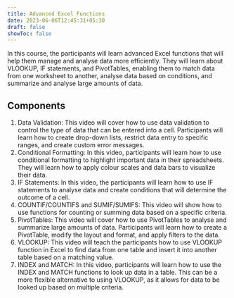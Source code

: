 ```yaml
---
title: Advanced Excel Functions
date: 2023-06-06T12:45:31+05:30
draft: false
showToc: false
---
```


In this course, the participants will learn advanced Excel functions that will help them manage and analyse data more efficiently. They will learn about VLOOKUP, IF statements, and PivotTables, enabling them to match data from one worksheet to another, analyse data based on conditions, and summarize and analyse large amounts of data.

## Components
1.	Data Validation: This video will cover how to use data validation to control the type of data that can be entered into a cell. Participants will learn how to create drop-down lists, restrict data entry to specific ranges, and create custom error messages.
2.	Conditional Formatting: In this video, participants will learn how to use conditional formatting to highlight important data in their spreadsheets. They will learn how to apply colour scales and data bars to visualize their data.
3.	IF Statements: In this video, the participants will learn how to use IF statements to analyse data and create conditions that will determine the outcome of a cell.
4.	COUNTIF/COUNTIFS and SUMIF/SUMIFS: This video will show how to use functions for counting or summing data based on a specific criteria.
5.	PivotTables: This video will cover how to use PivotTables to analyse and summarize large amounts of data. Participants will learn how to create a PivotTable, modify the layout and format, and apply filters to the data.
6.	VLOOKUP: This video will teach the participants how to use VLOOKUP function in Excel to find data from one table and insert it into another table based on a matching value.
7.	INDEX and MATCH: In this video, participants will learn how to use the INDEX and MATCH functions to look up data in a table. This can be a more flexible alternative to using VLOOKUP, as it allows for data to be looked up based on multiple criteria.